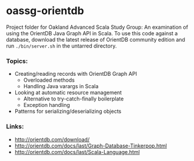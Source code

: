 # oassg-orientdb

Project folder for Oakland Advanced Scala Study Group: An examination of using the OrientDB Java Graph API in Scala.
To use this code against a database, download the latest release of OrientDB community edition and run `./bin/server.sh`
in the untarred directory.

### Topics:
* Creating/reading records with OrientDB Graph API
  * Overloaded methods
  * Handling Java varargs in Scala
* Looking at automatic resource management
  * Alternative to try-catch-finally boilerplate
  * Exception handling
* Patterns for serializing/deserializing objects

### Links:
* http://orientdb.com/download/
* http://orientdb.com/docs/last/Graph-Database-Tinkerpop.html
* http://orientdb.com/docs/last/Scala-Language.html